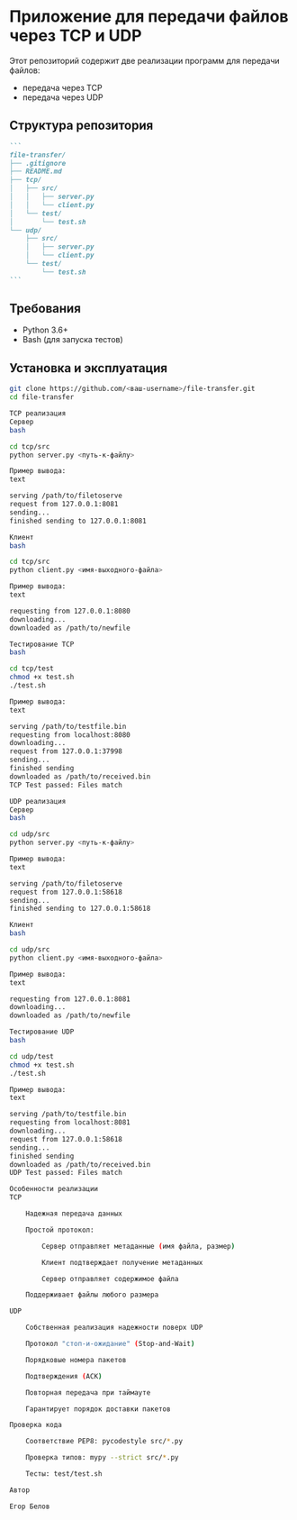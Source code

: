 # Приложение для передачи файлов через TCP и UDP

Этот репозиторий содержит две реализации программ для передачи файлов:
- передача через TCP
- передача через UDP
  
## Структура репозитория

````markdown
```
file-transfer/
├── .gitignore
├── README.md
├── tcp/
│   ├── src/
│   │   ├── server.py
│   │   └── client.py
│   └── test/
│       └── test.sh
└── udp/
    ├── src/
    │   ├── server.py
    │   └── client.py
    └── test/
        └── test.sh
```
````

## Требования
- Python 3.6+
- Bash (для запуска тестов)

## Установка и эксплуатация
```bash
git clone https://github.com/<ваш-username>/file-transfer.git
cd file-transfer

TCP реализация
Сервер
bash

cd tcp/src
python server.py <путь-к-файлу>

Пример вывода:
text

serving /path/to/filetoserve
request from 127.0.0.1:8081
sending...
finished sending to 127.0.0.1:8081

Клиент
bash

cd tcp/src
python client.py <имя-выходного-файла>

Пример вывода:
text

requesting from 127.0.0.1:8080
downloading...
downloaded as /path/to/newfile

Тестирование TCP
bash

cd tcp/test
chmod +x test.sh
./test.sh

Пример вывода:
text

serving /path/to/testfile.bin
requesting from localhost:8080
downloading...
request from 127.0.0.1:37998
sending...
finished sending
downloaded as /path/to/received.bin
TCP Test passed: Files match

UDP реализация
Сервер
bash

cd udp/src
python server.py <путь-к-файлу>

Пример вывода:
text

serving /path/to/filetoserve
request from 127.0.0.1:58618
sending...
finished sending to 127.0.0.1:58618

Клиент
bash

cd udp/src
python client.py <имя-выходного-файла>

Пример вывода:
text

requesting from 127.0.0.1:8081
downloading...
downloaded as /path/to/newfile

Тестирование UDP
bash

cd udp/test
chmod +x test.sh
./test.sh

Пример вывода:
text

serving /path/to/testfile.bin
requesting from localhost:8081
downloading...
request from 127.0.0.1:58618
sending...
finished sending
downloaded as /path/to/received.bin
UDP Test passed: Files match

Особенности реализации
TCP

    Надежная передача данных

    Простой протокол:

        Сервер отправляет метаданные (имя файла, размер)

        Клиент подтверждает получение метаданных

        Сервер отправляет содержимое файла

    Поддерживает файлы любого размера

UDP

    Собственная реализация надежности поверх UDP

    Протокол "стоп-и-ожидание" (Stop-and-Wait)

    Порядковые номера пакетов

    Подтверждения (ACK)

    Повторная передача при таймауте

    Гарантирует порядок доставки пакетов

Проверка кода

    Соответствие PEP8: pycodestyle src/*.py

    Проверка типов: mypy --strict src/*.py

    Тесты: test/test.sh

Автор

Егор Белов







